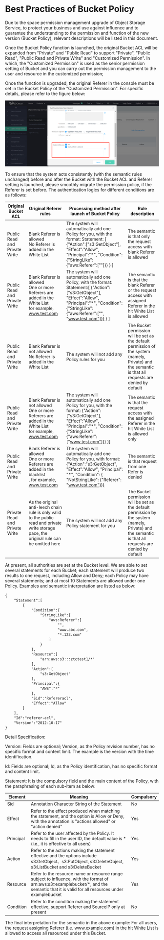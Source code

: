 # Best Practices of Bucket Policy

Due to the space permission management upgrade of Object Storage Service, to protect your business and use against influence and to guarantee the understanding to the permission and function of the new version (Bucket Policy), relevant descriptions will be listed in this document.

Once the Bucket Policy function is launched, the original Bucket ACL will be expanded from "Private" and "Public Read" to support "Private", "Public Read", "Public Read and Private Write" and "Customized Permission". In which, the "Customized Permission" is used as the senior permission setting of Bucket and you can carry out the permission management to the user and resource in the customized permission;

Once the function is upgraded, the original Referer in the console must be set in the Bucket Policy of the "Customized Permission". For specific details, please refer to the figure below:

![Policy](../../../../image/Object-Storage-Service/OSS-074.png)

To ensure that the system acts consistently (with the semantic rules unchanged) before and after the Bucket with the Bucket ACL and  Referer setting is launched, please smoothly migrate the permission policy, if the Referer is set before. The authentication logics for different conditions are as follows:

|Original Bucket ACL|Original Referer rules| Processing method after launch of Bucket Policy|Rule description|
|-|-|-|-|
|Public Read and Private Write|Blank Referer is allowed<br>No Referer is added in the White List|The system will automatically add one Policy for you, with the format: Statement: [ {"Action":["s3:GetObject"], "Effect":"Allow", "Principal":"*", "Condition":{"StringLike":{"aws:Referer":[""]}} } ]|The semantic is that only the request access with blank Referer is allowed|
|Public Read and Private Write|Blank Referer is allowed<br> One or more Referers are added in the White List<br>for example, www.test.com|The system will automatically add one Policy, with the format: Statement:[ {"Action":["s3:GetObject"], "Effect":"Allow", "Principal":"*", "Condition":{"StringLike":{"aws:Referer":["", "www.test.com"]}} } ]|The semantic is that the blank Referer or the request access with assigned Referer in the hit White List is allowed|
|Public Read and Private Write|Blank Referer is not allowed<br>No Referer is added in the White List|The system will not add any Policy rules for you|The Bucket permission will be set as the default permission of the system (namely, Private) and the semantic is that all requests are denied by default|
|Public Read and Private Write|Blank Referer is not allowed <br>One or more Referers are added in the White List<br>for example, www.test.com|The system will automatically add one Policy for you, with the format: {"Action":["s3:GetObject"], "Effect":"Allow", "Principal":"*", "Condition":{"StringLike":{"aws:Referer":["www.test.com"]}} }]|The semantic is that the request access with the assigned Referer in the hit White List is allowed only|
|Public Read and Private Write|Blank Referer is allowed<br>One or more Referers are added in the blacklist<br>, for example, www.test.com|The system will automatically add one Policy for you, with format: {"Action":"s3:GetObject", "Effect":"Allow", "Principal": "*", "Condition": { "NotStringLike": {"Referer": "www.test.com"}}}|The semantic is that request from one Refer is denied|
|Private Read and Private Write|As the original anti-leech chain rule is only valid to the public read and private write storage pace, the original rule can be omitted here|The system will not add any Policy statement for you|The Bucket permission will be set as the default permission by the system (namely, Private) and the semantic is that all requests are denied by default|

At present, all authorities are set at the Bucket level. We are able to set several statements for each Bucket; each statement will produce two results to one request, including Allow and Deny; each Policy may have several statements; and at most 10 Statements are allowed under one Policy. Examples and semantic interpretation are listed as below:
```
{
    "Statement":[
        {
            "Condition":{
                "StringLike":{
                    "aws:Referer":[
                        "",
                        "www.abc.com",
                        "*.123.com"
                    ]
                }
            },
            "Resource":[
                "arn:aws:s3:::ztctest1/*"
            ],
            "Action":[
                "s3:GetObject"
            ],
            "Principal":{
                "AWS":"*"
            },
            "Sid":"Refereracl",
            "Effect":"Allow"
        }
    ],
    "Id":"referer-acl",
    "Version":"2012-10-17"
}
```

Detail Specification:

Version: Fields are optional; Version, as the Policy revision number, has no specific format and content limit. The example is the version with the time identification.

Id: Fields are optional; Id, as the Policy identification, has no specific format and content limit.

Statement: It is the compulsory field and the main content of the Policy, with the paraphrasing of each sub-item as below:

|Element|Meaning|Compulsory|
|-|-|-|
|Sid|Annotation Character String of the Statement|No|
|Effect|Refer to the effect produced when matching the statement, and the option is Allow or Deny, with the annotation is "actions allowed" or "action denied"|Yes|
|Principal|Refer to the user affected by the Policy. It needs to fill in the user ID, the default value is * (i.e., it is effective to all users)|Yes|
|Action|Refer to the actions making the statement effective and the options include s3:GetObject、s3:PutObject, s3:DeleteObject, s3:ListBucket and s3:DeleteBucket|Yes|
|Resource|Refer to the resource name or resource range subject to influence, with the format of arn:aws:s3::examplebucket/*, and the semantic that it is valid for all resources under examplebucket|Yes|
|Condition|Refer to the condition making the statement effective, support Referer and SourceIP only at present|No|

The final interpretation for the semantic in the above example: For all users, the request assigning Referer (i.e. www.example.com) in the hit White List is allowed to access all resourced under this Bucket.
